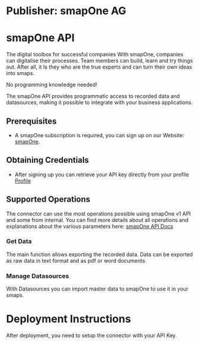 # Publisher: smapOne AG
# smapOne API
The digital toolbox for successful companies
With smapOne, companies can digitalise their processes. Team members can build, learn and try things out. After all, it Is they who are the true experts and can turn their own ideas into smaps.

No programming knowledge needed!

The smapOne API provides programmatic access to recorded data and datasources, making it possible to integrate with your business applications.

## Prerequisites
* A smapOne subscription is required, you can sign up on our Website:  [smapOne](https://platform.smapone.com/portal/Account/Register?AsCreator=True&lang=en-GB).

## Obtaining Credentials

* After signing up you can retrieve your API key directly from your profile
[Profile](https://platform.smapone.com/portal/Creator/Profile/ManageApiToken)

## Supported Operations

The connector can use the most operations possible using smapOne v1 API and some from internal. 
You can find more details about all operations and explanations about the various parameters here: [smapOne API Docs](https://platform.smapone.com/Backend/swagger/ui/index)

### Get Data
The main function allows exporting the recorded data. 
Data can be exported as raw data in text format and as pdf or word documents

### Manage Datasources
With Datasources you can import master data to smapOne to use it in your smaps.

# Deployment Instructions
After deployment, you need to setup the connector with your API Key.